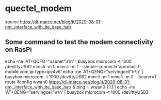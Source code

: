 # quectel_modem

source https://di-marco.net/blog/it/2020-08-01-qmi_interface_with_lte_base_hat/


## Some command to test the modem connectivity on RasPi  
echo -ne 'AT+QCFG="usbnet"\r\n' | busybox microcom -t 1000 /dev/ttyUSB2
mmcli -m 0 
mmcli -m 1 --simple-connect='apn=fast.t-mobile.com,ip-type=ipv4v6'
echo -ne 'AT+QENG="servingcell"\r\n' | busybox microcom -t 1000 /dev/ttyUSB2
mmcli -m 1
mmcli -m 0 --bearer=1 
route
ifconfig wwan0
https://di-marco.net/blog/it/2020-08-01-qmi_interface_with_lte_base_hat/
&
ping -I wwan0 1.1.1.1
echo -ne 'AT+QENG="servingcell"\r\n' | busybox microcom -t 1000 /dev/ttyUSB2

